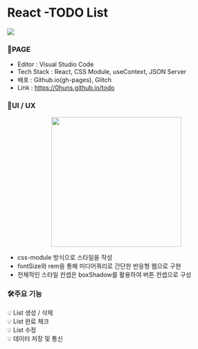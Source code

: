 # React -TODO List

<img src="https://img.shields.io/badge/React-61DAFB?style=flat-square&logo=React&logoColor=black"/>

### 🤖PAGE

- Editor : Visual Studio Code
- Tech Stack : React, CSS Module, useContext, JSON Server
- 배포 : Github.io(gh-pages), Glitch
- Link : https://0huns.github.io/todo

### 📑UI / UX
<p align = "center">
  <img src = "https://velog.velcdn.com/images/hoon_coding/post/0b338f2f-fa7c-4ea7-bc60-cbabb72a679d/image.png" width = "300px">
<p>

- css-module 방식으로 스타일을 작성
- fontSize와 rem을 통해 미디어쿼리로 간단한 반응형 웹으로 구현
- 전체적인 스타일 컨셉은 boxShadow를 활용하여 버튼 컨셉으로 구성

### 🛠️주요 기능

💡 List 생성 / 삭제<br>
💡 List 완료 체크<br>
💡 List 수정<br>
💡 데이터 저장 및 통신<br>